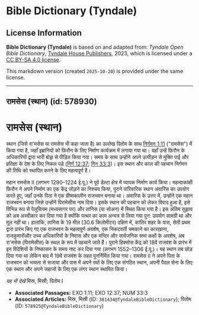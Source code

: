 # Bible Dictionary (Tyndale)

## License Information

**Bible Dictionary (Tyndale)** is based on and adapted from: _Tyndale Open Bible Dictionary_, [Tyndale House Publishers](https://tyndaleopenresources.com/), 2023, which is licensed under a [CC BY-SA 4.0 license](https://creativecommons.org/licenses/by-sa/4.0/legalcode.en).

This markdown version (created `2025-10-20`) is provided under the same license.



--------------------------------

## रामसेस (स्थान) (id: 578930)

रामसेस (स्थान)
==============

स्थान (जिसे रा'मसेस या रामसेस भी कहा जाता है) का उल्लेख पितोम के साथ [निर्गमन 1:11](https://ref.ly/Exod1:11) ("रामसेस") में किया गया है, जहाँ इब्रानियों को फ़िरौन के लिए निर्माण कार्यक्रम में लगाया गया था। यहाँ उन्हें फ़िरौन के अधिकारियों द्वारा भारी बोझ से पीड़ित किया गया। समय के साथ उन्होंने अपने उत्पीड़न से मुक्ति पाई और प्रतिज्ञा के देश के लिए निकल पड़े ([निर्ग 12:37](https://ref.ly/Exod12:37); [गिन 33:3](https://ref.ly/Num33:3))। इस स्थान और काल की पहचान निर्गमन की तिथि को स्थापित करने के लिए महत्वपूर्ण है।

महान रामसेस II (लगभग 1290–1224 ई.पू.) ने पूर्व डेल्टा क्षेत्र में व्यापक निर्माण कार्य किया। महत्वाकांक्षी फ़िरौन ने अपने निर्माण का एक केंद्र जोड़ने का निश्चय किया, पुराने पारिवारिक स्थान अवारिस का उपयोग करते हुए, जहाँ उनके पिता ने एक ग्रीष्मकालीन राजभवन बनाया था। अवारिस के उत्तर में, उन्होंने एक महान राजभवन बनाया जिसे उन्होंने पिरामेसीस नाम दिया। इसके स्थान की पहचान को लेकर विवाद हुआ है, इसे विभिन्न रूप से पेलुसियम (मध्यसागर पर) और तानिस (या सोअन) में स्थित किया गया है। इस अंतिम सुझाव को अब अस्वीकार कर दिया गया है क्योंकि पत्थर का काम अन्यत्र से लिया गया पुन: उपयोग सामग्री था और मूल नहीं था। हालांकि, तानिस के 19 मील (30\.6 किलोमीटर) दक्षिण में, कांतिर शहर के पास, सेती प्रथम द्वारा प्रारंभ किए गए एक राजभवन के महत्वपूर्ण अवशेष, एक निकटवर्ती चमकाने का कारख़ाना, राजकुमारोंऔर उच्च अधिकारियों के निवास और एक मन्दिर और सार्वजनिक सभा कक्षों के अवशेष, अब रा'मसेस (पिरामेसीस) के स्थल के रूप में पहचाने जाते हैं। पुराने हिक्सोस केंद्र को 18वें राजवंश के प्रारंभ में इन विदेशियों के निष्कासन के समय नष्ट कर दिया गया (लगभग 1552–1306 ई.पू.)। यह स्थान तब छोड़ दिया गया था लेकिन बाद में 19वें राजवंश के तहत पुनर्निर्मित किया गया। रामसेस II ने अपने पिता के राजभवन को भव्यता से सजाया और पास में अपने रथों के लिए एक संगठित स्थान, अपनी पैदल सेना के लिए एक स्थान और अपने जहाजों के लिए एक लंगर स्थान स्थापित किया।

*यह भी देखें* मिस्र, मिस्री; पितोम I

* **Associated Passages:** EXO 1:11; EXO 12:37; NUM 33:3
* **Associated Articles:** मिस्र, मिस्री (ID: `381434@TyndaleBibleDictionary`); पितोम (ID: `578925@TyndaleBibleDictionary`)

